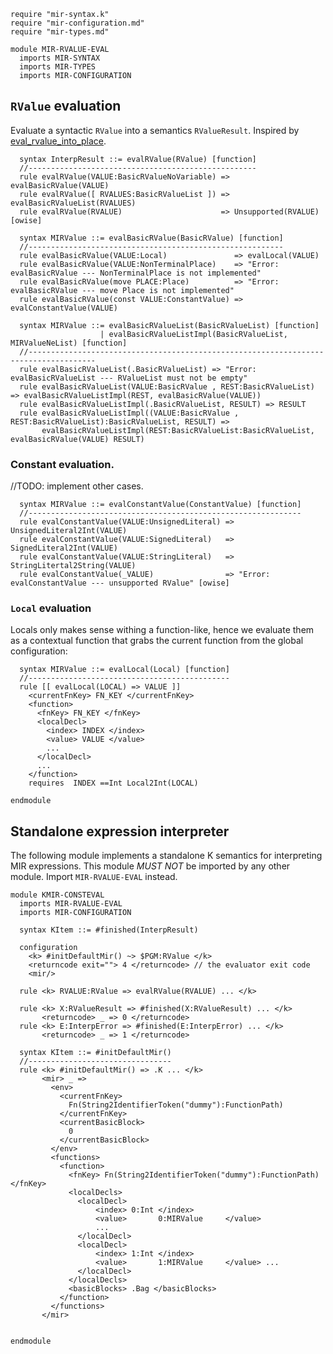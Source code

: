 ```k
require "mir-syntax.k"
require "mir-configuration.md"
require "mir-types.md"
```

```k
module MIR-RVALUE-EVAL
  imports MIR-SYNTAX
  imports MIR-TYPES
  imports MIR-CONFIGURATION
```

`RValue` evaluation
-------------------

Evaluate a syntactic `RValue` into a semantics `RValueResult`. Inspired by [eval_rvalue_into_place](https://github.com/rust-lang/rust/blob/bd43458d4c2a01af55f7032f7c47d7c8fecfe560/compiler/rustc_const_eval/src/interpret/step.rs#L148).

```k
  syntax InterpResult ::= evalRValue(RValue) [function]
  //---------------------------------------------------
  rule evalRValue(VALUE:BasicRValueNoVariable) => evalBasicRValue(VALUE)
  rule evalRValue([ RVALUES:BasicRValueList ]) => evalBasicRValueList(RVALUES)
  rule evalRValue(RVALUE)                      => Unsupported(RVALUE) [owise]
```

```k
  syntax MIRValue ::= evalBasicRValue(BasicRValue) [function]
  //---------------------------------------------------------
  rule evalBasicRValue(VALUE:Local)               => evalLocal(VALUE)
  rule evalBasicRValue(VALUE:NonTerminalPlace)    => "Error: evalBasicRValue --- NonTerminalPlace is not implemented"
  rule evalBasicRValue(move PLACE:Place)          => "Error: evalBasicRValue --- move Place is not implemented"
  rule evalBasicRValue(const VALUE:ConstantValue) => evalConstantValue(VALUE)

  syntax MIRValue ::= evalBasicRValueList(BasicRValueList) [function]
                    | evalBasicRValueListImpl(BasicRValueList, MIRValueNeList) [function]
  //-------------------------------------------------------------------------------------
  rule evalBasicRValueList(.BasicRValueList) => "Error: evalBasicRValueList --- RValueList must not be empty"
  rule evalBasicRValueList(VALUE:BasicRValue , REST:BasicRValueList) => evalBasicRValueListImpl(REST, evalBasicRValue(VALUE))
  rule evalBasicRValueListImpl(.BasicRValueList, RESULT) => RESULT
  rule evalBasicRValueListImpl((VALUE:BasicRValue , REST:BasicRValueList):BasicRValueList, RESULT) =>
       evalBasicRValueListImpl(REST:BasicRValueList:BasicRValueList, evalBasicRValue(VALUE) RESULT)
```

### Constant evaluation.
//TODO: implement other cases.

```k
  syntax MIRValue ::= evalConstantValue(ConstantValue) [function]
  //-------------------------------------------------------------
  rule evalConstantValue(VALUE:UnsignedLiteral) => UnsignedLiteral2Int(VALUE)
  rule evalConstantValue(VALUE:SignedLiteral)   => SignedLiteral2Int(VALUE)
  rule evalConstantValue(VALUE:StringLiteral)   => StringLitertal2String(VALUE)
  rule evalConstantValue(_VALUE)                => "Error: evalConstantValue --- unsupported RValue" [owise]
```

### `Local` evaluation

Locals only makes sense withing a function-like, hence we evaluate them as a contextual function that grabs the current function from the global configuration:

```k
  syntax MIRValue ::= evalLocal(Local) [function]
  //---------------------------------------------
  rule [[ evalLocal(LOCAL) => VALUE ]]
    <currentFnKey> FN_KEY </currentFnKey>
    <function>
      <fnKey> FN_KEY </fnKey>
      <localDecl>
        <index> INDEX </index>
        <value> VALUE </value>
        ...
      </localDecl>
      ...
    </function>
    requires  INDEX ==Int Local2Int(LOCAL)
```


```k
endmodule
```



Standalone expression interpreter
---------------------------------

The following module implements a standalone K semantics for interpreting MIR expressions.
This module *MUST NOT* be imported by any other module. Import `MIR-RVALUE-EVAL` instead.

```k
module KMIR-CONSTEVAL
  imports MIR-RVALUE-EVAL
  imports MIR-CONFIGURATION

  syntax KItem ::= #finished(InterpResult)

  configuration
    <k> #initDefaultMir() ~> $PGM:RValue </k>
    <returncode exit=""> 4 </returncode> // the evaluator exit code
    <mir/>

  rule <k> RVALUE:RValue => evalRValue(RVALUE) ... </k>

  rule <k> X:RValueResult => #finished(X:RValueResult) ... </k>
       <returncode> _ => 0 </returncode>
  rule <k> E:InterpError => #finished(E:InterpError) ... </k>
       <returncode> _ => 1 </returncode>
```

```k
  syntax KItem ::= #initDefaultMir()
  //--------------------------------
  rule <k> #initDefaultMir() => .K ... </k>
       <mir> _ =>
         <env>
           <currentFnKey>
             Fn(String2IdentifierToken("dummy"):FunctionPath)
           </currentFnKey>
           <currentBasicBlock>
             0
           </currentBasicBlock>
         </env>
         <functions>
           <function>
             <fnKey> Fn(String2IdentifierToken("dummy"):FunctionPath)  </fnKey>
             <localDecls>
               <localDecl>
                   <index> 0:Int </index>
                   <value>       0:MIRValue     </value>
                   ...
               </localDecl>
               <localDecl>
                   <index> 1:Int </index>
                   <value>       1:MIRValue     </value> ...
               </localDecl>
             </localDecls>
             <basicBlocks> .Bag </basicBlocks>
           </function>
         </functions>
       </mir>


```

```k
endmodule
```
